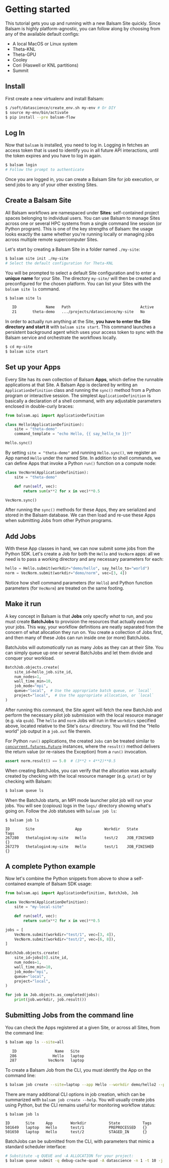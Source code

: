 # Getting started

This tutorial gets you up and running with a new Balsam Site quickly.  Since
Balsam is highly platform-agnostic, you can follow along by choosing from any of
the available default configs:

- A local MacOS or Linux system
- Theta-KNL
- Theta-GPU
- Cooley
- Cori (Haswell or KNL partitions)
- Summit

## Install

First create a new virtualenv and install Balsam:

```bash
$ /soft/datascience/create_env.sh my-env # Or DIY
$ source my-env/bin/activate
$ pip install --pre balsam-flow
```

## Log In 

Now that `balsam` is installed, you need to log in. 
Logging in fetches an access token that is used to identify you 
in all future API interactions, until the token expires and you have to log in again.

```bash
$ balsam login
# Follow the prompt to authenticate
```

Once you are logged in, you can create a Balsam Site for job execution, or send jobs to any of your other existing Sites.


## Create a Balsam Site

All Balsam workflows are namespaced under **Sites**: self-contained project
spaces belonging to individual users. You can use Balsam to manage
Sites across one or several HPC systems from a single command line session (or Python program).
This is one of the key strengths of Balsam: the usage looks exactly the same
whether you're running locally or managing jobs across multiple remote supercomputer Sites.

Let's start by creating a Balsam Site in a folder named `./my-site`:

```bash
$ balsam site init ./my-site
# Select the default configuration for Theta-KNL
```

You will be prompted to select a default Site configuration and to enter a
**unique name** for your Site.  The directory `my-site/` will then be created
and preconfigured for the chosen platform.  You can list your Sites with the `balsam
site ls` command.

```bash
$ balsam site ls

   ID             Name   Path                               Active
   21       theta-demo   .../projects/datascience/my-site   No 
```

In order to actually run anything at the Site, **you have to enter the Site
directory and start it** with `balsam site start`.  This command launches
a persistent background agent which uses your access token to sync with the
Balsam service and orchestrate the workflows locally.

```bash
$ cd my-site
$ balsam site start
```


## Set up your Apps

Every Site has its own collection of Balsam **Apps**, which define the runnable
applications at that Site.   A Balsam App is declared by writing an `ApplicationDefinition`
class and running the `sync()` method from a Python program or interactive session.
The simplest `ApplicationDefinition` is basically a declaration of a shell
command, with any adjustable parameters enclosed in double-curly braces:

```python
from balsam.api import ApplicationDefinition

class Hello(ApplicationDefinition):
    site = "theta-demo"
    command_template = "echo Hello, {{ say_hello_to }}!"

Hello.sync()
```

By setting `site = "theta-demo"` and running `Hello.sync()`, we register an App
named `Hello` under the named Site.  In addition to shell commands, we
can define Apps that invoke a Python `run()` function on a compute node:

```python
class VecNorm(ApplicationDefinition):
    site = "theta-demo"

    def run(self, vec):
        return sum(x**2 for x in vec)**0.5

VecNorm.sync()
```

After running the `sync()` methods for these Apps, they are serialized and
stored in the Balsam database.  We can then load and re-use these Apps when
submitting Jobs from other Python programs. 


## Add Jobs

With these App classes in hand, we can now submit some jobs from the Python SDK.
Let's create a Job for both the `Hello` and `VecNorm` apps:  all we need is to 
pass a working directory and any necessary parameters for each:

```python
hello = Hello.submit(workdir="demo/hello", say_hello_to="world")
norm = VecNorm.submit(workdir="demo/norm", vec=[3, 4])
```

Notice how shell command parameters (for `Hello`) and Python function parameters
(for `VecNorm`) are treated on the same footing.  


## Make it run

A key concept in Balsam is that **Jobs** only specify *what* to run, and you must
create **BatchJobs** to provision the resources that actually *execute* your jobs.
This way, your workflow definitions are neatly separated from the
concern of what allocation they run on.  You create a collection of Jobs first,
and then many of these Jobs can run inside one (or more) BatchJobs.

BatchJobs will *automatically* run as many Jobs as they can at their Site.  You can simply
queue up one or several BatchJobs and let them divide and conquer your workload. 

```python
BatchJob.objects.create(
    site_id=hello_job.site_id,
    num_nodes=1,
    wall_time_min=10,
    job_mode="mpi",
    queue="local",  # Use the appropriate batch queue, or `local`
    project="local",  # Use the appropriate allocation, or `local`
)
```

After running this command, the Site agent will fetch the new BatchJob and
perform the necessary pilot job submission with the local resource manager (e.g.
via `qsub`).  The `hello` and `norm` Jobs will run in the `workdirs` specified
above, located relative to the Site's `data/` directory.  You will find the
"Hello world" job output in a `job.out` file therein.  

For Python `run()` applications, the created `Jobs` can be treated similar to
[`concurrent.futures.Future`](https://docs.python.org/3/library/concurrent.futures.html#future-objects)
instances, where the `result()` method delivers the return value (or re-raises
the Exception) from a `run()` invocation.

```python
assert norm.result() == 5.0  # (3**2 + 4**2)**0.5
```

When creating BatchJobs, you can verify that the allocation was actually created
by checking with the local resource manager (e.g.  `qstat`) or by checking with
Balsam:

```bash
$ balsam queue ls
```

When the BatchJob starts, an MPI mode launcher pilot job will run your jobs. You will see (copious) logs in the `logs/`  directory showing what's going on.  Follow the Job statuses with `balsam job ls`:

```
$ balsam job ls

ID       Site                  App          Workdir   State          Tags  
267280   thetalogin4:my-site   Hello        test/2    JOB_FINISHED   {}    
267279   thetalogin4:my-site   Hello        test/1    JOB_FINISHED   {} 
```



## A complete Python example

Now let's combine the Python snippets from above to show a
self-contained example of Balsam SDK usage:

```python
from balsam.api import ApplicationDefinition, BatchJob, Job

class VecNorm(ApplicationDefinition):
    site = "my-local-site"

    def run(self, vec):
        return sum(x**2 for x in vec)**0.5

jobs = [
    VecNorm.submit(workdir="test/1", vec=[3, 4]),
    VecNorm.submit(workdir="test/2", vec=[6, 8]),
]

BatchJob.objects.create(
    site_id=jobs[0].site_id,
    num_nodes=1,
    wall_time_min=10,
    job_mode="mpi",
    queue="local",
    project="local",
)

for job in Job.objects.as_completed(jobs):
    print(job.workdir, job.result())
```

## Submitting Jobs from the command line

You can check the Apps registered at a given Site, or across
all Sites, from the command line:

```bash
$ balsam app ls --site=all

   ID                 Name   Site
  286                Hello   laptop
  287              VecNorm   laptop
```

To create a Balsam Job from the CLI, you must identify the App on the command
line:

```bash
$ balsam job create --site=laptop --app Hello --workdir demo/hello2 --param say_hello_to="world2" 
```

There are many additional CLI options in job creation, which can be summarized with `balsam job create --help`.  You will usually create jobs using Python, but the CLI remains useful for monitoring workflow status:

```
$ balsam job ls

ID       Site     App        Workdir          State          Tags
501649   laptop   Hello      test/1           PREPROCESSED   {}
501650   laptop   Hello      test/2           STAGED_IN      {}
```

BatchJobs can be submitted from the CLI, with parameters that mimic a standard scheduler interface:
```bash
# Substitute -q QUEUE and -A ALLOCATION for your project:
$ balsam queue submit -q debug-cache-quad -A datascience -n 1 -t 10 -j mpi 
```